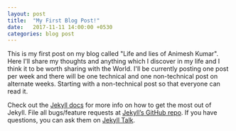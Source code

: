```yaml
---
layout: post
title:  "My First Blog Post!"
date:   2017-11-11 14:00:00 +0530
categories: blog post
---
```

This is my first post on my blog called "Life and lies of Animesh Kumar". Here I'll share my thoughts and
anything which I discover in my life and I think it to be worth sharing with the World.
I'll be currently posting one post per week and there will be one technical and one non-technical post on
 alternate weeks. Starting with a non-technical post so that everyone can read it.


Check out the [Jekyll docs][jekyll-docs] for more info on how to get the most out of Jekyll. File all bugs/feature requests at [Jekyll’s GitHub repo][jekyll-gh]. If you have questions, you can ask them on [Jekyll Talk][jekyll-talk].

[jekyll-docs]: https://jekyllrb.com/docs/home
[jekyll-gh]:   https://github.com/jekyll/jekyll
[jekyll-talk]: https://talk.jekyllrb.com/
